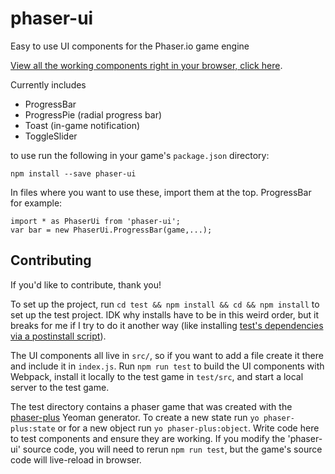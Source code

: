 # phaser-ui

Easy to use UI components for the Phaser.io game engine

[View all the working components right in your browser, click here](http://jarlowrey.com/phaser-ui/test/dist/).

Currently includes

- ProgressBar
- ProgressPie (radial progress bar)
- Toast (in-game notification)
- ToggleSlider

to use run the following in your game's `package.json` directory:

`npm install --save phaser-ui`

In files where you want to use these, import them at the top. ProgressBar for example:

```
import * as PhaserUi from 'phaser-ui';
var bar = new PhaserUi.ProgressBar(game,...);
```

## Contributing

If you'd like to contribute, thank you!

To set up the project, run `cd test && npm install && cd && npm install` to set up the test project. IDK why installs have to be in this weird order, but it breaks for me if I try to do it another way (like installing [test's dependencies via a postinstall script](https://stackoverflow.com/questions/31773546/the-best-way-to-run-npm-install-for-nested-folders/39307622#39307622)).

The UI components all live in `src/`, so if you want to add a file create it there and include it in `index.js`.
Run `npm run test` to build the UI components with Webpack, install it locally to the test game in `test/src`, and start a local server to the test game.

The test directory contains a phaser game that was created with the [phaser-plus](https://github.com/rblopes/generator-phaser-plus) Yeoman generator.
To create a new state run `yo phaser-plus:state` or for a new object run `yo phaser-plus:object`.
Write code here to test components and ensure they are working.
If you modify the 'phaser-ui' source code, you will need to rerun `npm run test`, but the game's source code will live-reload in browser.
